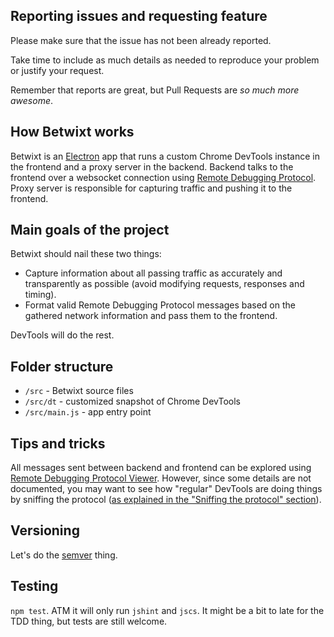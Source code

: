 ## Reporting issues and requesting feature

Please make sure that the issue has not been already reported.

Take time to include as much details as needed to reproduce your problem or justify your request.

Remember that reports are great, but Pull Requests are *so much more awesome*.

## How Betwixt works

Betwixt is an [Electron](http://electron.atom.io/) app that runs a custom Chrome DevTools instance in the frontend and a proxy server in the backend. Backend talks to the frontend over a websocket connection using [Remote Debugging Protocol](https://developer.chrome.com/devtools/docs/debugger-protocol). Proxy server is responsible for capturing traffic and pushing it to the frontend.

## Main goals of the project

Betwixt should nail these two things:

- Capture information about all passing traffic as accurately and transparently as possible (avoid modifying requests, responses and timing).
- Format valid Remote Debugging Protocol messages based on the gathered network information and pass them to the frontend.

DevTools will do the rest.

## Folder structure

- `/src` - Betwixt source files
- `/src/dt` - customized snapshot of Chrome DevTools
- `/src/main.js` - app entry point

## Tips and tricks

All messages sent between backend and frontend can be explored using [Remote Debugging Protocol Viewer](https://chromedevtools.github.io/debugger-protocol-viewer/). However, since some details are not documented, you may want to see how "regular" DevTools are doing things by sniffing the protocol ([as explained in the "Sniffing the protocol" section](https://developer.chrome.com/devtools/docs/debugger-protocol)).

## Versioning

Let's do the [semver](http://semver.org/) thing.

## Testing

`npm test`. ATM it will only run `jshint` and `jscs`. It might be a bit to late for the TDD thing, but tests are still welcome.